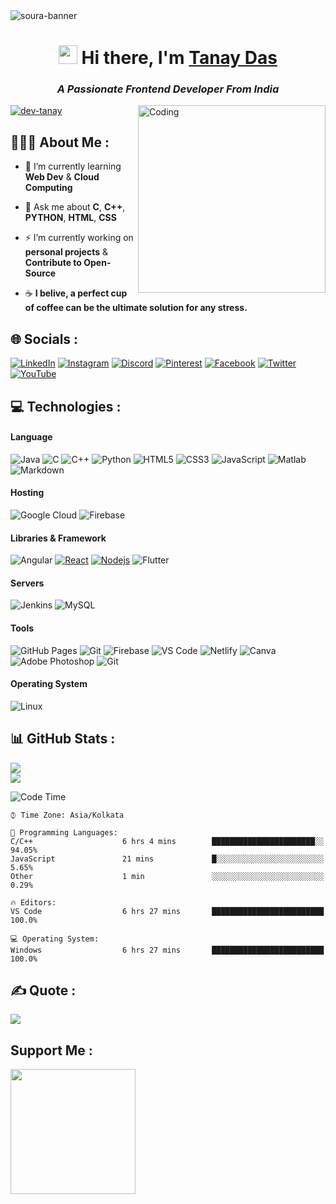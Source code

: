 <img src="https://res.cloudinary.com/superfolio/image/upload/v1620689979/68747470733a2f2f692e70696e696d672e636f6d2f6f726967696e616c732f63362f33332f63322f63363333633230656465383266306530636564376435373064626533613166332e676966_yjuh2s.gif" alt="soura-banner">


<h1 align="center"> <img src="https://emoji.discadia.com/emojis/aed5c690-651e-410f-a78d-908c51852f21.gif" width="30px" height="30px"> Hi there, I'm <a href="https://www.linkedin.com/in/tanay-das-/" target="_blank" rel="noopener noreferrer">Tanay Das</a> 
<h3 align="center"><i>A Passionate Frontend Developer From India</i></h3>
<img align="right" alt="Coding" width="300" src="https://valesh.dev/images/coder.gif">
  
  
<a href="https://visitcount.itsvg.in"><img src="https://komarev.com/ghpvc/?username=dev-tanay&label=Profile%20views&color=0e75b6&style=flat" alt="dev-tanay" />
  </a>
  
  
<h2> 👨🏻‍💻 About Me :</h2>

- 🌱 I’m currently learning **Web Dev** & **Cloud Computing**
       
- 💬 Ask me about **C**, **C++**, **PYTHON**, **HTML**, **CSS**

- ⚡ I’m currently working on **personal projects** & **Contribute to Open-Source**

- ☕ **I belive, a perfect cup of coffee can be the ultimate solution for any stress.** 


## 🌐 Socials :

[![LinkedIn](https://img.shields.io/badge/LinkedIn-%230077B5.svg?logo=linkedin&logoColor=white)](https://linkedin.com/in/tanay-das-) 
[![Instagram](https://img.shields.io/badge/Instagram-%23E4405F.svg?logo=Instagram&logoColor=white)](https://instagram.com/its.tanay_) 
[![Discord](https://img.shields.io/badge/Discord-%237289DA.svg?logo=discord&logoColor=white)](https://discord.com/users/961213185497645078) 
[![Pinterest](https://img.shields.io/badge/Pinterest-%23E60023.svg?logo=Pinterest&logoColor=white)](https://pin.it/5PrXFi0) 
[![Facebook](https://img.shields.io/badge/Facebook-%231877F2.svg?logo=Facebook&logoColor=white)](https://www.facebook.com/tanay.das.9461799) 
[![Twitter](https://img.shields.io/badge/Twitter-%231DA1F2.svg?logo=Twitter&logoColor=white)](https://twitter.com/Tanaydas_77) 
[![YouTube](https://img.shields.io/badge/YouTube-%23FF0000.svg?logo=YouTube&logoColor=white)](https://youtube.com/c/M-TDGaming99)


## 💻 Technologies :

#### Language 

![Java](https://img.shields.io/badge/java-%23ED8B00.svg?style=flat-square&logo=html5&logoColor=white)
![C](https://img.shields.io/badge/-C-00599C?style=flat-square&logo=c)
![C++](https://img.shields.io/badge/-C++-00599C?style=flat-square&logo=cplusplus)
![Python](https://img.shields.io/badge/python-00599C?style=flat-square&logo=python&logoColor=ffdd54)
![HTML5](https://img.shields.io/badge/-HTML5-E34F26?style=flat-square&logo=html5&logoColor=white)
![CSS3](https://img.shields.io/badge/-CSS3-1572B6?style=flat-square&logo=css3)
![JavaScript](https://img.shields.io/badge/-JavaScript-black?style=flat-square&logo=javascript)
![Matlab](https://img.shields.io/badge/-Matlab-00599C?style=flat-square&logo=Matlab&logoColor=white)
![Markdown](https://img.shields.io/badge/markdown-%23000000.svg?style=flat-square&logo=markdown&logoColor=white)

#### Hosting 

![Google Cloud](https://img.shields.io/badge/Google%20Cloud-%234285F4.svg?style=flat&logo=google-cloud&logoColor=white) 
![Firebase](https://img.shields.io/badge/firebase-%23039BE5.svg?style=flat&logo=firebase) 

#### Libraries & Framework 

![Angular](https://img.shields.io/badge/angular-%23DD0031.svg?style=flat&logo=angular&logoColor=white)
[![React](https://img.shields.io/badge/-React-black?style=flat-square&logo=react)](https://reactjs.org/)
[![Nodejs](https://img.shields.io/badge/-Nodejs-black?style=flat-square&logo=Node.js)](https://nodejs.org/) 
![Flutter](https://img.shields.io/badge/Flutter-%2302569B.svg?style=flat&logo=Flutter&logoColor=white) 

#### Servers

![Jenkins](https://img.shields.io/badge/jenkins-%232C5263.svg?style=flat&logo=jenkins&logoColor=white) 
![MySQL](https://img.shields.io/badge/mysql-%2300f.svg?style=flat&logo=mysql&logoColor=white) 

#### Tools 

![GitHub Pages](https://img.shields.io/badge/GitHub%20Pages-%23327FC7.svg?logo=github&style=flat-square&logoColor=white)
![Git](https://img.shields.io/badge/-Git-black?style=flat-square&logo=git)
![Firebase](https://img.shields.io/badge/firebase-%23039BE5.svg?style=flat-square&logo=firebase)
![VS Code](https://img.shields.io/badge/-VS%20Code-007ACC?style=flat-square&logo=visual-studio-code)
![Netlify](https://img.shields.io/badge/-Netlify-%2300C7B7?style=flat-square&logo=netlify&logoColor=ffffff)
![Canva](https://img.shields.io/badge/Canva-%2300C4CC.svg?style=flat-square&logo=Canva&logoColor=white) 
![Adobe Photoshop](https://img.shields.io/badge/adobephotoshop-%2331A8FF.svg?style=flat-square&logo=adobephotoshop&logoColor=white)
 ![Git](https://img.shields.io/badge/-Filmora-black?style=flat-square&logo=git)

#### Operating System

![Linux](https://img.shields.io/badge/Linux-FCC624?style=flat-square&logo=linux&logoColor=black)


## 📊 GitHub Stats :

![](https://github-readme-stats.vercel.app/api?username=Dev-tanay&theme=radical&hide_border=true&include_all_commits=true&count_private=false)<br/>
![](https://github-readme-streak-stats.herokuapp.com/?user=Dev-tanay&theme=radical&hide_border=true)<br/>

  
![Code Time](http://img.shields.io/badge/Code%20Time-263%20hrs%2056%20mins-blue)
```text
⌚︎ Time Zone: Asia/Kolkata

💬 Programming Languages: 
C/C++                    6 hrs 4 mins        ███████████████████████░░   94.05% 
JavaScript               21 mins             █░░░░░░░░░░░░░░░░░░░░░░░░   5.65% 
Other                    1 min               ░░░░░░░░░░░░░░░░░░░░░░░░░   0.29%

🔥 Editors: 
VS Code                  6 hrs 27 mins       █████████████████████████   100.0%

💻 Operating System: 
Windows                  6 hrs 27 mins       █████████████████████████   100.0%

```
  
  
## ✍️ Quote :

![](https://quotes-github-readme.vercel.app/api?type=horizontal&theme=gruvbox)


## Support Me :

<a href="https://www.buymeacoffee.com/tanaydas"><img src="https://cdn.buymeacoffee.com/buttons/v2/default-yellow.png" width="200" /></a>

